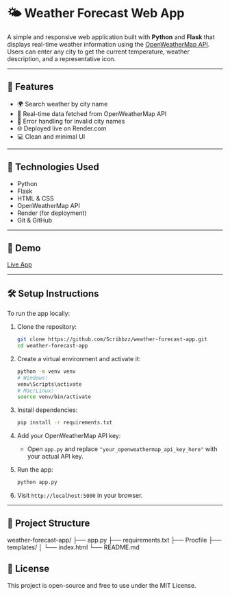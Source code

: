 # 🌤️ Weather Forecast Web App

A simple and responsive web application built with **Python** and **Flask** that displays real-time weather information using the [OpenWeatherMap API](https://openweathermap.org/api).  
Users can enter any city to get the current temperature, weather description, and a representative icon.

---

## 🚀 Features

- 🌍 Search weather by city name
- 📡 Real-time data fetched from OpenWeatherMap API
- 🧠 Error handling for invalid city names
- 🌐 Deployed live on Render.com
- 💻 Clean and minimal UI

---

## 🔧 Technologies Used

- Python
- Flask
- HTML & CSS
- OpenWeatherMap API
- Render (for deployment)
- Git & GitHub

---

## 🎥 Demo

[Live App](https://https://weather-forecast-app-um52.onrender.com)

---

## 🛠️ Setup Instructions

To run the app locally:

1. Clone the repository:
    ```bash
    git clone https://github.com/Scribbzz/weather-forecast-app.git
    cd weather-forecast-app
    ```

2. Create a virtual environment and activate it:
    ```bash
    python -m venv venv
    # Windows:
    venv\Scripts\activate
    # Mac/Linux:
    source venv/bin/activate
    ```

3. Install dependencies:
    ```bash
    pip install -r requirements.txt
    ```

4. Add your OpenWeatherMap API key:
    - Open `app.py` and replace `"your_openweathermap_api_key_here"` with your actual API key.

5. Run the app:
    ```bash
    python app.py
    ```

6. Visit `http://localhost:5000` in your browser.

---

## 📂 Project Structure
weather-forecast-app/ ├── app.py ├── requirements.txt ├── Procfile ├── templates/ │ └── index.html └── README.md

## 📄 License

This project is open-source and free to use under the MIT License.
